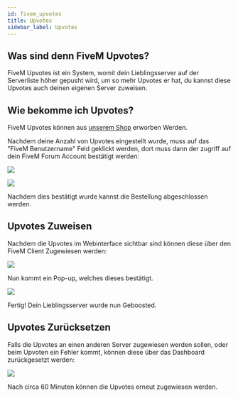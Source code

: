```yaml
---
id: fivem_upvotes
title: Upvotes
sidebar_label: Upvotes
---
```


## Was sind denn FiveM Upvotes?

FiveM Upvotes ist ein System, womit dein Lieblingsserver auf der Serverliste höher gepusht wird, um so mehr Upvotes er hat, du kannst diese Upvotes auch deinen eigenen Server zuweisen.

## Wie bekomme ich Upvotes?

FiveM Upvotes können aus [unserem Shop](https://zap-hosting.com/de/shop/product/fivem-upvotes/) erworben Werden.

Nachdem deine Anzahl von Upvotes eingestellt wurde, muss auf das "FiveM Benutzername" Feld geklickt werden, dort muss dann der zugriff auf dein FiveM Forum Account bestätigt werden:

![](https://screensaver01.zap-hosting.com/index.php/s/HzbcD7C85xtLeM8/preview)

![](https://screensaver01.zap-hosting.com/index.php/s/ioboYQfjJ6gKxDr/preview)

Nachdem dies bestätigt wurde kannst die Bestellung abgeschlossen werden.

## Upvotes Zuweisen

Nachdem die Upvotes im Webinterface sichtbar sind können diese über den FiveM Client Zugewiesen werden:

![](https://screensaver01.zap-hosting.com/index.php/s/RMgc4QHaqzMdPpe/preview)

Nun kommt ein Pop-up, welches dieses bestätigt.

![](https://screensaver01.zap-hosting.com/index.php/s/8QDrSD5L7tLQcqG/preview)

Fertig! Dein Lieblingsserver wurde nun Geboosted.


## Upvotes Zurücksetzen

Falls die Upvotes an einen anderen Server zugewiesen werden sollen, oder beim Upvoten ein Fehler kommt, können diese über das Dashboard zurückgesetzt werden:

![](https://screensaver01.zap-hosting.com/index.php/s/9Zi7KYeqCedSiiL/preview)

Nach circa 60 Minuten können die Upvotes erneut zugewiesen werden.